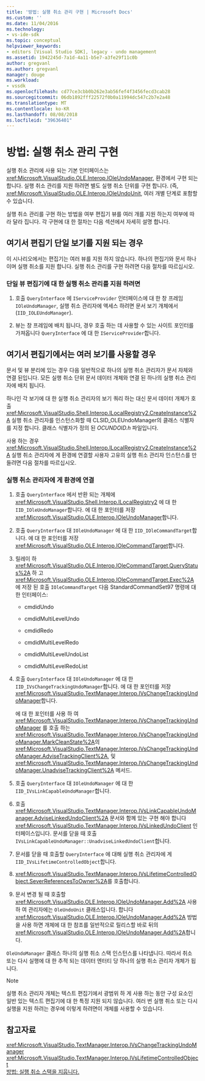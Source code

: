 ```yaml
---
title: '방법: 실행 취소 관리 구현 | Microsoft Docs'
ms.custom: ''
ms.date: 11/04/2016
ms.technology:
- vs-ide-sdk
ms.topic: conceptual
helpviewer_keywords:
- editors [Visual Studio SDK], legacy - undo management
ms.assetid: 1942245d-7a1d-4a11-b5e7-a3fe29f11c0b
author: gregvanl
ms.author: gregvanl
manager: douge
ms.workload:
- vssdk
ms.openlocfilehash: cd77ce3cbb0b262e3ab56fef4f3456fecd3cab28
ms.sourcegitcommit: 06db1892fff22572f0b0a11994dc547c2b7e2a48
ms.translationtype: MT
ms.contentlocale: ko-KR
ms.lasthandoff: 08/08/2018
ms.locfileid: "39636401"
---
```

# <a name="how-to-implement-undo-management"></a>방법: 실행 취소 관리 구현
실행 취소 관리에 사용 되는 기본 인터페이스는 <xref:Microsoft.VisualStudio.OLE.Interop.IOleUndoManager>, 환경에서 구현 되는 합니다. 실행 취소 관리를 지원 하려면 별도 실행 취소 단위를 구현 합니다. (즉, <xref:Microsoft.VisualStudio.OLE.Interop.IOleUndoUnit>, 여러 개별 단계로 포함할 수 있습니다.  
  
 실행 취소 관리를 구현 하는 방법을 여부 편집기 뷰를 여러 개를 지원 하는지 여부에 따라 달라 집니다. 각 구현에 대 한 절차는 다음 섹션에서 자세히 설명 합니다.  
  
## <a name="cases-where-an-editor-supports-a-single-view"></a>여기서 편집기 단일 보기를 지원 되는 경우  
 이 시나리오에서는 편집기는 여러 뷰를 지원 하지 않습니다. 하나의 편집기와 문서 하나 이며 실행 취소를 지원 합니다. 실행 취소 관리를 구현 하려면 다음 절차를 따르십시오.  
  
### <a name="to-support-undo-management-for-a-single-view-editor"></a>단일 뷰 편집기에 대 한 실행 취소 관리를 지원 하려면  
  
1.  호출 `QueryInterface` 에 `IServiceProvider` 인터페이스에 대 한 창 프레임 `IOleUndoManager`, 실행 취소 관리자에 액세스 하려면 문서 보기 개체에서 (`IID_IOLEUndoManager`).  
  
2.  뷰는 창 프레임에 배치 됩니다, 경우 호출 하는 데 사용할 수 있는 사이트 포인터를 가져옵니다 `QueryInterface` 에 대 한 `IServiceProvider`합니다.  
  
## <a name="cases-where-an-editor-supports-multiple-views"></a>여기서 편집기에서는 여러 보기를 사용할 경우  
 문서 및 뷰 분리에 있는 경우 다음 일반적으로 하나의 실행 취소 관리자가 문서 자체와 연결 된입니다. 모든 실행 취소 단위 문서 데이터 개체와 연결 된 하나의 실행 취소 관리자에 배치 됩니다.  
  
 하나인 각 보기에 대 한 실행 취소 관리자의 보기 쿼리 하는 대신 문서 데이터 개체가 호출 <xref:Microsoft.VisualStudio.Shell.Interop.ILocalRegistry2.CreateInstance%2A> 실행 취소 관리자를 인스턴스화할 때 CLSID_OLEUndoManager의 클래스 식별자를 지정 합니다. 클래스 식별자가 정의 된 *OCUNDOID.h* 파일입니다.  
  
 사용 하는 경우 <xref:Microsoft.VisualStudio.Shell.Interop.ILocalRegistry2.CreateInstance%2A> 실행 취소 관리자에 게 환경에 연결할 사용자 고유의 실행 취소 관리자 인스턴스를 만들려면 다음 절차를 따르십시오.  
  
### <a name="to-hook-your-undo-manager-into-the-environment"></a>실행 취소 관리자에 게 환경에 연결  
  
1.  호출 `QueryInterface` 에서 반환 되는 개체에 <xref:Microsoft.VisualStudio.Shell.Interop.ILocalRegistry2> 에 대 한 `IID_IOleUndoManager`합니다. 에 대 한 포인터를 저장 <xref:Microsoft.VisualStudio.OLE.Interop.IOleUndoManager>합니다.  
  
2.  호출 `QueryInterface` 대 `IOleUndoManager` 에 대 한 `IID_IOleCommandTarget`합니다. 에 대 한 포인터를 저장 <xref:Microsoft.VisualStudio.OLE.Interop.IOleCommandTarget>합니다.  
  
3.  릴레이 하 <xref:Microsoft.VisualStudio.OLE.Interop.IOleCommandTarget.QueryStatus%2A> 하 고 <xref:Microsoft.VisualStudio.OLE.Interop.IOleCommandTarget.Exec%2A> 에 저장 된 호출 `IOleCommandTarget` 다음 StandardCommandSet97 명령에 대 한 인터페이스:  
  
    -   cmdidUndo  
  
    -   cmdidMultiLevelUndo  
  
    -   cmdidRedo  
  
    -   cmdidMultiLevelRedo  
  
    -   cmdidMultiLevelUndoList  
  
    -   cmdidMultiLevelRedoList  
  
4.  호출 `QueryInterface` 대 `IOleUndoManager` 에 대 한 `IID_IVsChangeTrackingUndoManager`합니다. 에 대 한 포인터를 저장 <xref:Microsoft.VisualStudio.TextManager.Interop.IVsChangeTrackingUndoManager>합니다.  
  
     에 대 한 포인터를 사용 하 여 <xref:Microsoft.VisualStudio.TextManager.Interop.IVsChangeTrackingUndoManager> 를 호출 하는 <xref:Microsoft.VisualStudio.TextManager.Interop.IVsChangeTrackingUndoManager.MarkCleanState%2A>의 <xref:Microsoft.VisualStudio.TextManager.Interop.IVsChangeTrackingUndoManager.AdviseTrackingClient%2A>, 및 <xref:Microsoft.VisualStudio.TextManager.Interop.IVsChangeTrackingUndoManager.UnadviseTrackingClient%2A> 메서드.  
  
5.  호출 `QueryInterface` 대 `IOleUndoManager` 에 대 한 `IID_IVsLinkCapableUndoManager`합니다.  
  
6.  호출 <xref:Microsoft.VisualStudio.TextManager.Interop.IVsLinkCapableUndoManager.AdviseLinkedUndoClient%2A> 문서와 함께 있는 구현 해야 합니다 <xref:Microsoft.VisualStudio.TextManager.Interop.IVsLinkedUndoClient> 인터페이스입니다. 문서를 닫을 때 호출 `IVsLinkCapableUndoManager::UnadviseLinkedUndoClient`합니다.  
  
7.  문서를 닫을 때 호출할 `QueryInterface` 에 대해 실행 취소 관리자에 게 `IID_IVsLifetimeControlledObject`합니다.  
  
8.  <xref:Microsoft.VisualStudio.TextManager.Interop.IVsLifetimeControlledObject.SeverReferencesToOwner%2A>를 호출합니다.  
  
9. 문서 변경 될 때 호출할 <xref:Microsoft.VisualStudio.OLE.Interop.IOleUndoManager.Add%2A> 사용 하 여 관리자에는 `OleUndoUnit` 클래스입니다. 합니다 <xref:Microsoft.VisualStudio.OLE.Interop.IOleUndoManager.Add%2A> 방법을 사용 하면 개체에 대 한 참조를 일반적으로 릴리스할 바로 뒤의 <xref:Microsoft.VisualStudio.OLE.Interop.IOleUndoManager.Add%2A>합니다.  
  
 `OleUndoManager` 클래스 하나의 실행 취소 스택 인스턴스를 나타냅니다. 따라서 취소 또는 다시 실행에 대 한 추적 되는 데이터 엔터티 당 하나의 실행 취소 관리자 개체가 됩니다.  
  
> [!NOTE]
>  실행 취소 관리자 개체는 텍스트 편집기에서 광범위 하 게 사용 하는 동안 구성 요소인 일반 있는 텍스트 편집기에 대 한 특정 지원 되지 않습니다. 여러 번 실행 취소 또는 다시 실행을 지원 하려는 경우에 이렇게 하려면이 개체를 사용할 수 있습니다.  
  
## <a name="see-also"></a>참고자료  
 <xref:Microsoft.VisualStudio.TextManager.Interop.IVsChangeTrackingUndoManager>   
 <xref:Microsoft.VisualStudio.TextManager.Interop.IVsLifetimeControlledObject>   
 [방법: 실행 취소 스택을 지웁니다.](../extensibility/how-to-clear-the-undo-stack.md)